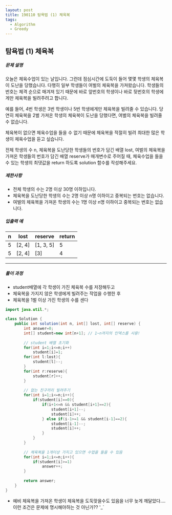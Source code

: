 ```yaml
---
layout: post
title: 190110 탐욕법 (1) 체육복
tags:
  - Algorithm
  - Greedy
---
```

## 탐욕법 (1) 체육복

##### 문제 설명

오늘은 체육수업이 있는 날입니다. 그런데 점심시간에 도둑이 들어 몇몇 학생의 체육복이 도난을 당했습니다. 다행히 일부 학생들이 여벌의 체육복을 가져왔습니다. 학생들의 번호는 체격 순으로 매겨져 있기 때문에 바로 앞번호의 학생이나 바로 뒷번호의 학생에게만 체육복을 빌려주려고 합니다.

예를 들어, 4번 학생은 3번 학생이나 5번 학생에게만 체육복을 빌려줄 수 있습니다. 당연히 체육복을 2벌 가져온 학생의 체육복이 도난을 당했다면, 여벌의 체육복을 빌려줄 수 없습니다.

체육복이 없으면 체육수업을 들을 수 없기 때문에 체육복을 적절히 빌려 최대한 많은 학생이 체육수업을 듣고 싶습니다.

전체 학생의 수 n, 체육복을 도난당한 학생들의 번호가 담긴 배열 lost, 여벌의 체육복을 가져온 학생들의 번호가 담긴 배열 reserve가 매개변수로 주어질 때, 체육수업을 들을 수 있는 학생의 최댓값을 return 하도록 solution 함수를 작성해주세요.

##### 제한사항

- 전체 학생의 수는 2명 이상 30명 이하입니다.
- 체육복을 도난당한 학생의 수는 2명 이상 n명 이하이고 중복되는 번호는 없습니다.
- 여벌의 체육복을 가져온 학생의 수는 1명 이상 n명 이하이고 중복되는 번호는 없습니다.

##### 입출력 예

| n    | lost   | reserve   | return |
| ---- | ------ | --------- | ------ |
| 5    | [2, 4] | [1, 3, 5] | 5      |
| 5    | [2, 4] | [3]       | 4      |

------

##### 풀이 과정

- student배열에 각 학생이 가진 체육복 수를 저장해두고
- 체육복을 가지지 않은 학생에게 빌려주는 작업을 수행한 후
- 체육복을 1벌 이상 가진 학생의 수를 센다

```java
import java.util.*;

class Solution {
    public int solution(int n, int[] lost, int[] reserve) {
        int answer=0;
        int[] student=new int[n+1]; // 1~n까지의 인덱스를 사용!
        
        // student 배열 초기화
        for(int i=1;i<=n;i++)
            student[i]=1;
        for(int l:lost){
            student[l]--;
        }
        for(int r:reserve){
            student[r]++;
        }
        
        // 없는 친구끼리 빌려주기
        for(int i=1;i<=n;i++){
            if(student[i]==0){
                if(i+1<=n && student[i+1]==2){
                    student[i+1]--;
                    student[i]++;
                } else if(i-1>=1 && student[i-1]==2){
                    student[i-1]--;
                    student[i]++;
                }
            }
        }
        
        // 체육복을 1개이상 가지고 있으면 수업을 들을 수 있음
        for(int i=1;i<=n;i++){
            if(student[i]>=1)
                answer++;
        }
        
        return answer;
    }
}
```

- 예비 체육복을 가져온 학생이 체육복을 도둑맞을수도 있음을 너무 늦게 깨달았다....이런 조건은 문제에 명시해야하는 것 아닌가?? '_`